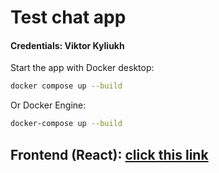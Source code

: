 # Test chat app
#### Credentials: Viktor Kyliukh 

Start the app with Docker desktop:
```bash
docker compose up --build
```
Or
Docker Engine:
```bash
docker-compose up --build
```
## Frontend (React): [click this link](http://localhost:5173)
